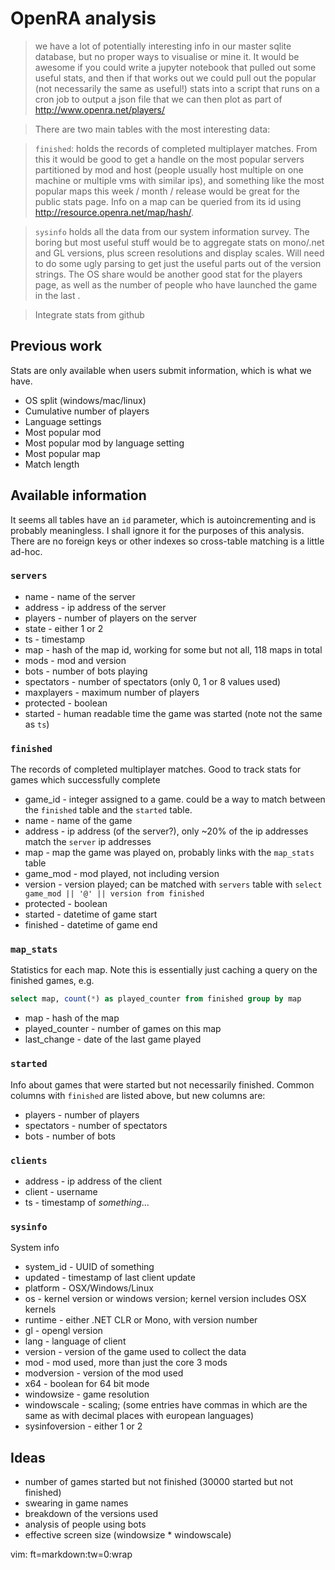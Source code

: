 # OpenRA analysis

> we have a lot of potentially interesting info in our master sqlite database, but no proper ways to visualise or mine it.  It would be awesome if you could write a jupyter notebook that pulled out some useful stats, and then if that works out we could pull out the popular (not necessarily the same as useful!) stats into a script that runs on a cron job to output a json file that we can then plot as part of http://www.openra.net/players/

> There are two main tables with the most interesting data:

> `finished`: holds the records of completed multiplayer matches.  From this it would be good to get a handle on the most popular servers partitioned by mod and host (people usually host multiple on one machine or multiple vms with similar ips), and something like the most popular maps this week / month / release would be great for the public stats page.  Info on a map can be queried from its id using http://resource.openra.net/map/hash/<map hash>.

> `sysinfo` holds all the data from our system information survey.  The boring but most useful stuff would be to aggregate stats on mono/.net and GL versions, plus screen resolutions and display scales. Will need to do some ugly parsing to get just the useful parts out of the version strings.  The OS share would be another good stat for the players page, as well as the number of people who have launched the game in the last <time>.

> Integrate stats from github

## Previous work

Stats are only available when users submit information, which is what we have.

* OS split (windows/mac/linux)
* Cumulative number of players
* Language settings
* Most popular mod
* Most popular mod by language setting
* Most popular map
* Match length

## Available information

It seems all tables have an `id` parameter, which is autoincrementing and is probably meaningless. I shall ignore it for the purposes of this analysis. There are no foreign keys or other indexes so cross-table matching is a little ad-hoc.

### `servers`

* name - name of the server
* address - ip address of the server
* players - number of players on the server
* state - either 1 or 2
* ts - timestamp
* map - hash of the map id, working for some but not all, 118 maps in total
* mods - mod and version
* bots - number of bots playing
* spectators - number of spectators (only 0, 1 or 8 values used)
* maxplayers - maximum number of players
* protected - boolean
* started - human readable time the game was started (note not the same as `ts`)

### `finished`

The records of completed multiplayer matches. Good to track stats for games which successfully complete

* game_id - integer assigned to a game. could be a way to match between the `finished` table and the `started` table.
* name - name of the game
* address - ip address (of the server?), only ~20% of the ip addresses match the `server` ip addresses
* map - map the game was played on, probably links with the `map_stats` table
* game_mod - mod played, not including version
* version - version played; can be matched with `servers` table with `select game_mod || '@' || version from finished`
* protected - boolean
* started - datetime of game start
* finished - datetime of game end

### `map_stats`

Statistics for each map. Note this is essentially just caching a query on the finished games, e.g.

```sql
select map, count(*) as played_counter from finished group by map
```

* map - hash of the map
* played_counter - number of games on this map
* last_change - date of the last game played

### `started`

Info about games that were started but not necessarily finished. Common columns with `finished` are listed above, but new columns are:

* players - number of players
* spectators - number of spectators
* bots - number of bots

### `clients`

* address - ip address of the client
* client - username
* ts - timestamp of _something_...

### `sysinfo`

System info

* system_id - UUID of something
* updated - timestamp of last client update
* platform - OSX/Windows/Linux
* os - kernel version or windows version; kernel version includes OSX kernels
* runtime - either .NET CLR or Mono, with version number
* gl - opengl version
* lang - language of client
* version - version of the game used to collect the data
* mod - mod used, more than just the core 3 mods
* modversion - version of the mod used
* x64 - boolean for 64 bit mode
* windowsize - game resolution
* windowscale - scaling; (some entries have commas in which are the same as with decimal places with european languages)
* sysinfoversion - either 1 or 2

## Ideas

* number of games started but not finished (30000 started but not finished)
* swearing in game names
* breakdown of the versions used
* analysis of people using bots
* effective screen size (windowsize * windowscale)

vim: ft=markdown:tw=0:wrap
